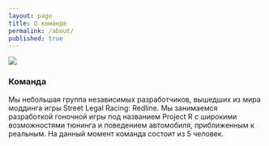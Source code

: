 ```yaml
---
layout: page
title: О команде
permalink: /about/
published: true
---
```


![]({{site.baseurl}}/images/logo/logo.png)

### Команда

Мы небольшая группа независимых разработчиков, вышедших из мира моддинга игры Street Legal Racing: Redline. Мы занимаемся разработкой гоночной игры под названием Project R с широкими возможностями тюнинга и поведением автомобиля, приближенным к реальным. На данный момент команда состоит из 5 человек.